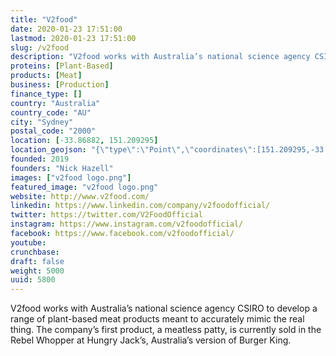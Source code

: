 ```yaml
---
title: "V2food"
date: 2020-01-23 17:51:00
lastmod: 2020-01-23 17:51:00
slug: /v2food
description: "V2food works with Australia’s national science agency CSIRO to develop a range of plant-based meat products meant to accurately mimic the real thing. The company’s first product, a meatless patty, is currently sold in the Rebel Whopper at Hungry Jack’s, Australia’s version of Burger King."
proteins: [Plant-Based]
products: [Meat]
business: [Production]
finance_type: []
country: "Australia"
country_code: "AU"
city: "Sydney"
postal_code: "2000"
location: [-33.86882, 151.209295]
location_geojson: "{\"type\":\"Point\",\"coordinates\":[151.209295,-33.86882]}"
founded: 2019
founders: "Nick Hazell"
images: ["v2food logo.png"]
featured_image: "v2food logo.png"
website: http://www.v2food.com/
linkedin: https://www.linkedin.com/company/v2foodofficial/
twitter: https://twitter.com/V2FoodOfficial
instagram: https://www.instagram.com/v2foodofficial/
facebook: https://www.facebook.com/v2foodofficial/
youtube: 
crunchbase: 
draft: false
weight: 5000
uuid: 5800
---
```

V2food works with Australia’s national science agency CSIRO to develop a range of plant-based meat products meant to accurately mimic the real thing. The company’s first product, a meatless patty, is currently sold in the Rebel Whopper at Hungry Jack’s, Australia’s version of Burger King.

